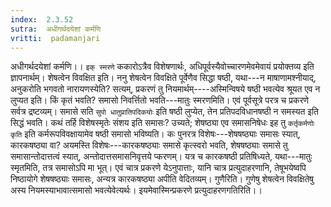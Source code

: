 ```yaml
---
index:  2.3.52
sutra:  अधीगर्थदयेशां कर्मणि
vritti:  padamanjari
---
```


अधीगर्थदयेशां कर्मणि।। `इक् स्मरणे` ककारोऽत्रैव विशेषणार्थः, अधिपूर्वस्यैवोच्चारणमेवमेवायं प्रयोक्तव्य इति ज्ञापनार्थम्। शेषत्वेन विवक्षित इति। ननु शेषत्वेन विवक्षिते पूर्वेणैव सिद्धा षष्ठी, यथा---न माषाणामश्नीयाद्, अनुकरोति भगवतो नारायणस्येति? सत्यम्, प्रकरणं तु नियमार्थम्----अस्मिन्विषये षष्ठी भवत्येव श्रूयत एव न लुप्यत इति। किं कृतं भवति? समासो निवर्त्तितो भवति---मातुः स्मरणमिति। एवं पूर्वसूत्रे परत्र च प्रकरणे सर्वत्र द्रष्टव्यम्। समासे सति `सुपो धातुप्रातिपदिकयोः` इति षष्ठी लुप्येत, तेन प्रतिपदविधानषष्ठी न समस्यत इति सिद्धं भवति। कथं तर्हि विशेषस्मृतेः संशय इति समासः? उच्यते; शेषष्ठ्या एव समासनिषेधः इह तु `कर्तृकर्मणोः कृति` इति कर्मरूपविवक्षायामेव षष्ठी समासो भविष्यति। कः पुनरत्र विशेषः---शेषषष्ठ्याः समासः स्यात्, कारकषष्ठ्या वा? अयमस्ति विशेषः---कारकषष्ठ्याः समासे कृत्स्वरो भवति, शेषषष्ठ्याः समासे तु समासान्तोदात्तत्वं स्यात्, अन्तोदात्तसमासनिवृत्तये प्करणम्। यत्र च कारकषष्ठी प्रतिषिध्यते, यथा---मातुः स्मृतमिति, तत्र समासोऽपि मा भूत्। एवं चात्र प्रकरणे येऽनुपात्ताः, यानि चात्र प्रत्युदाहरणानि, तेषूभयेष्वपि निष्ठायोगे शेषषष्ठ्याः समासः, अन्यत्र कारकषष्ठ्या अपीति वेदितव्यम्। गुणैरिति। गुणेषु शेषत्वेन विवक्षितेषु अस्य नियमस्याभावात्समासो भवत्येवेत्यर्थः। इयमेवास्मिन्प्रकरणे प्रत्युदाहरणगतिरिति।।
